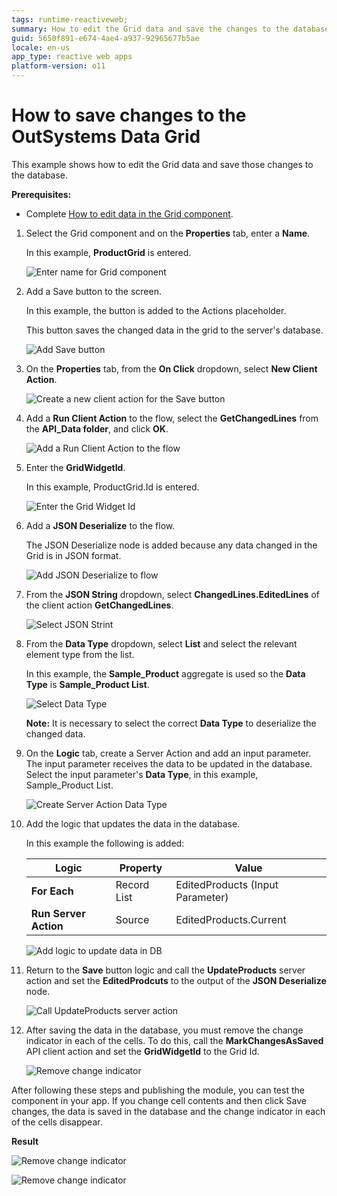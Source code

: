 ```yaml
---
tags: runtime-reactiveweb;
summary: How to edit the Grid data and save the changes to the database
guid: 5650f891-e674-4ae4-a937-92965677b5ae
locale: en-us
app_type: reactive web apps
platform-version: o11
---
```


#  How to save changes to the OutSystems Data Grid

This example shows how to edit the Grid data and save those changes to the database.

**Prerequisites:** 

* Complete [How to edit data in the Grid component](how-to-edit-data.md).

1. Select the Grid component and on the **Properties** tab, enter a **Name**.

    In this example, **ProductGrid** is entered.

    ![Enter name for Grid component](images/grid-save-name-ss.png)

1. Add a Save button to the screen.

    In this example, the button is added to the Actions placeholder.

    This button saves the changed data in the grid  to the server's database.


    ![Add Save button](images/grid-save-button-ss.png)

1. On the **Properties** tab, from the **On Click** dropdown, select **New Client Action**.

    ![Create a new client action for the Save button](images/grid-save-clientaction-ss.png)

1. Add a **Run Client Action** to the flow, select the **GetChangedLines** from the **API_Data folder**, and click **OK**.

    ![Add a Run Client Action to the flow](images/grid-save-runaction-ss.png)

1. Enter the **GridWidgetId**.
    
    In this example, ProductGrid.Id is entered.

    ![Enter the Grid Widget Id](images/grid-save-gridid-ss.png)
    
1. Add a **JSON Deserialize** to the flow.

    The JSON Deserialize node is added because any data changed in the Grid is in JSON format.

    ![Add JSON Deserialize to flow](images/grid-save-json-ss.png)
 
1.  From the **JSON String** dropdown, select **ChangedLines.EditedLines** of the client action **GetChangedLines**.

    ![Select JSON Strint](images/grid-save-jsonstring-ss.png)

1. From the **Data Type** dropdown, select **List** and select the relevant element type from the list.

    In this example, the **Sample_Product** aggregate is used so the **Data Type** is **Sample_Product List**.

    ![Select Data Type](images/grid-save-datatype-ss.png)

    **Note:** It is necessary to select the correct **Data Type** to deserialize the changed data.

1. On the **Logic** tab, create a Server Action and add an input parameter. The input parameter receives the data to be updated in the database. Select the input parameter's **Data Type**, in this example, Sample_Product List.

    ![Create Server Action Data Type](images/grid-save-serveraction-ss.png)

1. Add the logic that updates the data in the database. 

    In this example the following is added:

    | **Logic** | **Property** | **Value** |
    |---|---|---|
    | **For Each**  | Record List | EditedProducts (Input Parameter) |
    | **Run Server Action** | Source | EditedProducts.Current | 

    ![Add logic to update data in DB](images/grid-save-logic-ss.png)

1. Return to the **Save** button logic and call the **UpdateProducts** server action and set the **EditedProdcuts** to the output of the **JSON Deserialize** node.

    ![Call UpdateProducts server action](images/grid-save-callaction-ss.png)

1. After saving the data in the database, you must remove the change indicator in each of the cells. To do this, call the **MarkChangesAsSaved** API client action and set the **GridWidgetId** to the Grid Id.

    ![Remove change indicator](images/grid-save-removemarks-ss.png)

After following these steps and publishing the module, you can test the component in your app. If you change cell contents and then click Save changes, the data is saved in the database and the change indicator in each of the cells disappear.

**Result**

![Remove change indicator](images/grid-save-resultbefore-ss.png)

![Remove change indicator](images/grid-save-resultafter-ss.png)
